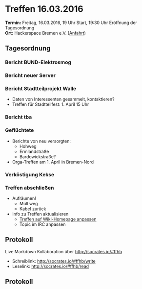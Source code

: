 # Treffen 16.03.2016
**Termin:** Freitag, 16.03.2016, 19 Uhr Start, 19:30 Uhr Eröffnung der Tagesordnung  
**Ort:** Hackerspace Bremen e.V. ([Anfahrt](https://www.hackerspace-bremen.de/anfahrt/))

## Tagesordnung

### Bericht BUND-Elektrosmog

### Bericht neuer Server

### Bericht Stadtteilprojekt Walle
* Daten von Interessenten gesammelt, kontaktieren?
* Treffen für Stadtteilfest: 1. April 15 Uhr

### Bericht tba

### Geflüchtete

* Berichte von neu versorgten:
  * Hohweg
  * Ermlandstraße
  * Bardowickstraße?
* Orga-Treffen am 1. April in Bremen-Nord

### Verköstigung Kekse

### Treffen abschließen
* Aufräumen!
  * Müll weg
  * Kabel zurück
* Info zu Treffen aktualisieren
  * [Treffen auf Wiki-Homepage anpassen](Home)
  * Topic im IRC anpassen

## Protokoll
Live Markdown Kollaboration über http://socrates.io/#ffhb
* Schreiblink: http://socrates.io/#ffhb/write
* Leselink: http://socrates.io/#ffhb/read

## Protokoll
